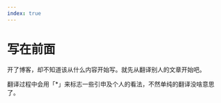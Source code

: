 ```yaml
---
index: true
---
```


# 写在前面
开了博客，却不知道该从什么内容开始写。就先从翻译别人的文章开始吧。

翻译过程中会用「*」来标志一些引申及个人的看法，不然单纯的翻译没啥意思了。